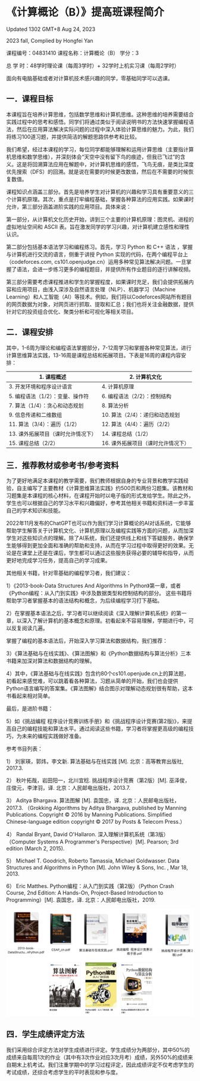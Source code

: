 # 《计算概论（B）》提高班课程简介

Updated 1302 GMT+8 Aug 24, 2023

2023 fall, Complied by Hongfei Yan

课程编号：04831410	课程名称：计算概论（B）		学分：3

总 学 时：48学时理论课（每周3学时）+ 32学时上机实习课（每周2学时）

 

面向有电脑基础或者对计算机技术感兴趣的同学，零基础同学可以选课。

## 一．课程目标

本课程旨在培养计算思维，包括数学思维和计算机思维。这种思维的培养需要结合实践过程中的思考和感悟。同学们将通过类似于阅读说明书的方法快速掌握编程语法，然后在应用算法解决实际问题的过程中深入体验计算思维的魅力。为此，我们将练习100道习题，并提供简洁的解题思路供参考和比较。

我们希望，经过本课程的学习，每位同学都能够理解和运用计算思维（主要指计算机思维和数学思维），并深刻体会“天空中没有留下鸟的痕迹，但我已飞过”的含义。这是将回溯算法应用在解题中，对计算机思维的感悟，飞鸟无痕，是类比深度优先搜索（DFS）的回溯。就是说在需要的时候更改数值，然后在不需要的时候恢复数值。

课程知识点涵盖三部分。首先是培养学生对计算机的兴趣和学习具有重要意义的三个计算机原理。其次，重点是打牢编程基础，掌握各种算法的应用实践。如果课时允许，第三部分涵盖进阶实践的应用项目。具体来说：

第一部分，从计算机文化历史开始，讲到三个主要的计算机原理：图灵机、进程的虚拟地址空间和 ASCII 表。旨在激发同学的学习兴趣，对计算机建立感性和理性认识。

第二部分包括基本语法学习和编程练习。首先，学习 Python 和 C++ 语法 ，掌握与计算机进行交流的语言，侧重于讲授 Python 实现的代码，在两个编程平台上（codeforces.com, cs101.openjudge.cn）运用多种常见算法解决问题。一旦掌握了语法，会进一步练习更多的编程题目，并提供所有作业题目的逐行讲解视频。

第三部分需要考虑课程推进和学生的掌握程度，如果课时充足，我们会提供拓展内容和应用项目，由浅入深涉及自然语言处理（NLP）、机器学习（Machine Learning）和人工智能（AI）等技术。例如，我们将以Codeforces网站所有题目的网页数据为对象，对网页进行抓取、提取和汇总；我们也将关注金融数据，提供针对它的投资组合优化、聚类分析和可视化等相关项目。

## 二．课程安排

其中，1-6周为理论和编程语法掌握部分，7-12周学习和掌握各种常见算法，进行计算思维算法实践，13-16周是课程总结和拓展项目。下表是16周的课程内容安排：

| 1. 课程概述                        | 2. 计算机文化                      |
| ---------------------------------- | ---------------------------------- |
| 3. 开发环境和程序设计语言          | 4. 计算机原理                      |
| 5. 编程语法（1/2）：变量、操作符   | 6. 编程语法（2/2）：控制结构       |
| 7. 算法（1/4）：贪心和动态规划     | 8. 算法分析                        |
| 9. 信息传递和二维数组              | 10. 算法（2/4）：递归和动态规划    |
| 11. 算法（3/4）：遍历（1/2）       | 12. 算法（4/4）：遍历（2/2）       |
| 13. 课外拓展项目（课时允许情况下） | 14. 课程总结（1/2）                |
| 15. 课程总结（2/2）                | 16. 课外拓展项目（课时允许情况下） |

## 三．推荐教材或参考书/参考资料

为了更好地满足本课程的教学需要，我们教师根据自身的专业背景和教学实践经验，自主编写了主要教材《计算思维算法实践》约500页和两份习题集。该教材和习题集是本课程的核心材料，在课程开始时以电子版的形式发给学生。除此之外，学生也可以根据自己的学习水平和兴趣偏好，参考其他相关书籍和资料进一步丰富自己的学术知识和技能。

2022年11月发布的ChatGPT也可以作为我们学习计算概论的AI对话系统，它能够帮助学生解答关于计算机文化、计算机原理以及编程实践等方面的问题，从而加深学生对这些知识点的理解。除了AI系统，我们还提供线上和线下答疑服务，确保学生能够得到更加全面和准确的帮助和支持，从而在学习过程中取得更好的效果。无论是在课堂上还是在课后，学生都可以通过这些服务获得必要的辅导和指导，从而更好地完成学习任务，提高自己的学习成果。

其他相关书籍，针对零基础的编程学习者，我们建议：

1）《2013-book-Data Structures And Algorithms In Python》第一章，或者《Python编程：从入门到实践》中涉及数据类型和控制结构的部分。 这些书籍将帮助学习者掌握基本的语法结构和概念，为后续编程学习打下基础。

2）在掌握基本语法之后，学习者可以继续阅读《深入理解计算机系统》的第一章，以深入了解计算机的基本概念和原理。初看起来不容易理解，学期进行中，可以反复阅读几遍。

掌握了编程的基本语法后，开始深入学习算法和数据结构，我们推荐：

3）《算法基础与在线实践》、《算法图解》和《Python数据结构与算法分析》三本书籍来加深对算法和数据结构的理解。

4）其中，《算法基础与在线实践》包含约80个cs101.openjude.cn上的算法题，初看起来感觉难，可以跳着看各种算法，习题从简单的开始，我们也会提供Python语言编写的答案集。《算法图解》结合图示对理解动态规划很有帮助，这本书看起来相对简单。

最后，是进阶书籍：

5）如《挑战编程 程序设计竞赛训练手册》和《挑战程序设计竞赛(第2版)》，来提高自己的编程技能和算法水平。通过阅读这些书籍，学习者将掌握更高级的编程技巧，为未来的编程实践做好准备。

 

参考书目列表：

1） 刘家瑛，郭炜，李文新. 算法基础与在线实践 [M]. 北京：高等教育出版社, 2017.3. 

2） 秋叶拓哉，岩田阳一，北川宜稔. 挑战程序设计竞赛（第2版）[M]. 巫泽俊，庄俊元，李津羽，译. 北京：人民邮电出版社，2013.7.

3） Aditya Bhargava. 算法图解 [M]. 袁国忠，译. 北京：人民邮电出版社，2017.3. （Grokking Algorithms by Aditya Bhargava, published by Manning Publications. Copyright © 2016 by Manning Publications. Simplified Chinese-language edition copyright © 2017 by Posts & Telecom Press.）

4） Randal Bryant, David O'Hallaron. 深入理解计算机系统（第3版）（Computer Systems A Programmer's Perspective）[M]. Pearson; 3rd edition (March 2, 2015).

5） Michael T. Goodrich, Roberto Tamassia, Michael Goldwasser. Data Structures and Algorithms in Python [M]. John Wiley & Sons, Inc. , Mar 18, 2013.

6） Eric Matthes. Python编程：从入门到实践（第2版）（Python Crash Course, 2nd Edition: A Hands-On, Project-Based Introduction to Programming）[M]. 袁国忠，译. 北京：人民邮电出版社，2019.

![img](https://raw.githubusercontent.com/GMyhf/img/main/img/clip_image001.png)

## 四．学生成绩评定方法

我们采用综合评定方法对学生成绩进行评定。学生成绩分为两部分，其中50%的成绩来自每周1次的作业（其中有3次作业对应3次月考）成绩，另外50%的成绩来自期末上机考试。我们注重学期中的学习过程评定，因此成绩评定不仅考虑学生的考试成绩，还综合考虑学生的平时表现和参与度。
